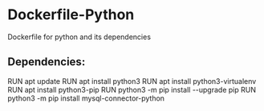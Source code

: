 # Dockerfile-Python
Dockerfile for python and its dependencies

Dependencies:
-----------
RUN apt update
RUN apt install python3
RUN apt install python3-virtualenv
RUN apt install python3-pip
RUN python3 -m pip install --upgrade pip
RUN python3 -m pip install mysql-connector-python
